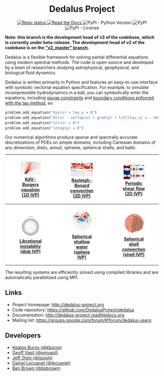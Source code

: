<!-- Title -->
<h1 align="center">
  Dedalus Project
</h1>

<!-- Information badges -->
<p align="center">
  <a href="https://www.repostatus.org/#active">
    <img alt="Repo status" src="https://www.repostatus.org/badges/latest/active.svg" />
  </a>
  <a href="http://dedalus-project.readthedocs.org">
    <img alt="Read the Docs" src="https://img.shields.io/readthedocs/dedalus-project">
  </a>
  <img alt="PyPI - Python Version" src="https://img.shields.io/pypi/pyversions/dedalus">
  <img alt="PyPI" src="https://img.shields.io/pypi/v/dedalus">
  <img alt="PyPI - License" src="https://img.shields.io/pypi/l/dedalus">
</p>

**Note: this branch is the development head of v3 of the codebase, which is currently under beta-release.
The development head of v2 of the codebase is on the ["v2_master" branch](https://github.com/DedalusProject/dedalus/tree/v2_master).**

Dedalus is a flexible framework for solving partial differential equations using modern spectral methods.
The code is open-source and developed by a team of researchers studying astrophysical, geophysical, and biological fluid dynamics.

Dedalus is written primarily in Python and features an easy-to-use interface with symbolic vectorial equation specification.
For example, to simulate incompressible hydrodynamics in a ball, you can symbolically enter the equations, including [gauge constraints](https://dedalus-project.readthedocs.io/en/latest/pages/gauge_constraints.html) and [boundary conditions enforced with the tau method](https://dedalus-project.readthedocs.io/en/latest/pages/tau_method.html), as:

```python
problem.add_equation("div(u) + tau_p = 0")
problem.add_equation("dt(u) - nu*lap(u) + grad(p) + lift(tau_u) = - dot(u,grad(u))")
problem.add_equation("u(r=1) = 0")
problem.add_equation("integ(p) = 0")
```

Our numerical algorithms produce sparse and spectrally accurate discretizations of PDEs on simple domains, including Cartesian domains of any dimension, disks, annuli, spheres, spherical shells, and balls:

<table style="background-color:#FFFFFF;">
  <tr>
    <th width="25%">
      <a href="https://dedalus-project.readthedocs.io/en/latest/pages/examples/ivp_1d_kdv_burgers.html">
        <figure>
          <img src="docs/pages/examples/images/kdv_burgers.png">
          <figcaption>KdV-Burgers equation (1D IVP)</figcaption>
        </figure>
      </a>
    </th>
    <th width="25%">
      <a href="https://dedalus-project.readthedocs.io/en/latest/pages/examples/ivp_2d_rayleigh_benard.html">
        <figure>
          <img src="docs/pages/examples/images/rayleigh_benard.png">
          <figcaption>Rayleigh-Benard convection (2D IVP)</figcaption>
        </figure>
      </a>
    </th>
    <th width="25%">
      <a href="https://dedalus-project.readthedocs.io/en/latest/pages/examples/ivp_2d_shear_flow.html">
        <figure>
            <img src="docs/pages/examples/images/shear_flow.png">
            <figcaption>Periodic shear flow (2D IVP)</figcaption>
        </figure>
      </a>
    </th>
    <th width="25%">
      <a href="https://dedalus-project.readthedocs.io/en/latest/pages/examples/lbvp_2d_poisson.html">
        <figure>
            <img src="docs/pages/examples/images/poisson.png">
            <figcaption>Poisson equation (2D LBVP)</figcaption>
        </figure>
      </a>
    </th>
  </tr>
  <tr>
    <th width="25%">
      <a href="https://dedalus-project.readthedocs.io/en/latest/pages/examples/ivp_disk_libration.html">
        <figure>
          <img src="docs/pages/examples/images/libration.png">
          <figcaption>Librational instability (disk IVP)</figcaption>
        </figure>
      </a>
    </th>
    <th width="25%">
      <a href="https://dedalus-project.readthedocs.io/en/latest/pages/examples/ivp_sphere_shallow_water.html">
        <figure>
          <img src="docs/pages/examples/images/shallow_water.png">
          <figcaption>Spherical shallow water (sphere IVP)</figcaption>
        </figure>
      </a>
    </th>
    <th width="25%">
      <a href="https://dedalus-project.readthedocs.io/en/latest/pages/examples/ivp_shell_convection.html">
        <figure>
            <img src="docs/pages/examples/images/shell_convection.png">
            <figcaption>Spherical shell convection (shell IVP)</figcaption>
        </figure>
      </a>
    </th>
    <th width="25%">
      <a href="https://dedalus-project.readthedocs.io/en/latest/pages/examples/ivp_ball_internally_heated_convection.html">
        <figure>
            <img src="docs/pages/examples/images/internally_heated_convection.png">
            <figcaption>Internally heated convection (ball IVP)</figcaption>
        </figure>
      </a>
    </th>
  </tr>
</table>

The resulting systems are efficiently solved using compiled libraries and are automatically parallelized using MPI.

## Links

* Project homepage: <http://dedalus-project.org>
* Code repository: <https://github.com/DedalusProject/dedalus>
* Documentation: <http://dedalus-project.readthedocs.org>
* Mailing list: <https://groups.google.com/forum/#!forum/dedalus-users>

## Developers

* [Keaton Burns (@kburns)](https://github.com/kburns)
* [Geoff Vasil (@gmvasil)](https://github.com/gmvasil)
* [Jeff Oishi (@jsoishi)](https://github.com/jsoishi)
* [Daniel Lecoanet (@lecoanet)](https://github.com/lecoanet/)
* [Ben Brown (@bpbrown)](https://github.com/bpbrown)
